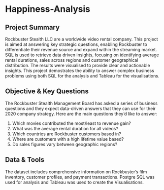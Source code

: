 # Happiness-Analysis

## Project Summary
Rockbuster Stealth LLC are a worldwide video rental company. This project is aimed at answering key strategic questions, enabling Rockbuster to differentiate their revenue source and expand within the streaming market.
SQL is used to retrieve data driven insights, focusing on identifying average rental durations, sales across regions and customer geographical distribution. The results were visualised to provide clear and actionable insights. 
This project demostrates the ability to answer complex business problems using both SQL for the analysis and Tableau for the visualisations.


## Objective & Key Questions 

The Rockbuster Stealth Management Board has asked a series of business questions and
they expect data-driven answers that they can use for their 2020 company strategy. Here are
the main questions they’d like to answer:

1. Which movies contributed the most/least to revenue gain?
2. What was the average rental duration for all videos?
3. Which countries are Rockbuster customers based in?
4. Where are customers with a high lifetime value based?
5. Do sales figures vary between geographic regions?

## Data & Tools

The dataset includes comprehensive information on Rockbuster’s film inventory, customer profiles, and payment transactions. Postgre SQL was used for analysis and Tableau was used to create the Visualisations. 
